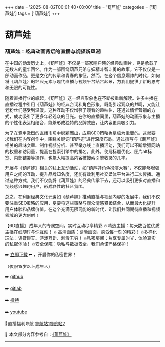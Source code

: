 +++
date = '2025-08-02T00:01:40+08:00'
title = '葫芦娃'
categories = ['葫芦娃']
tags = ['葫芦娃']
+++

# 葫芦娃

### 葫芦娃：经典动画背后的直播与视频新风潮

在中国的动漫历史上，《葫芦娃》不仅是一部家喻户晓的经典动画片，更是承载了无数人的童年回忆。作为一部围绕葫芦兄弟与妖精斗智斗勇的故事，它不仅仅是一部动画作品，更是文化的传承和青春的象征。然而，在这个信息爆炸的时代，如何将《葫芦娃》的经典元素与现代直播与视频平台结合起来，为我们提供了新的思考和无限的可能性。

随着直播行业的崛起，《葫芦娃》这一经典形象也在不断被重新解读。许多主播在直播过程中引用《葫芦娃》的经典台词和角色形象，既能引起观众的共鸣，又能让老粉丝们感受到温暖。这种互动不仅增强了观看的趣味性，还通过情怀营销的方式，成功吸引了更多年轻观众的目光。在你的直播间里，葫芦娃的动画形象与主播的个性化表达相结合，能够形成独特的品牌效应，让内容更具吸引力。

为了在竞争激烈的直播市场中脱颖而出，应用SEO策略也是极为重要的。这就要求我们在内容创作中，围绕关键词“葫芦娃”进行深度布局。通过撰写与《葫芦娃》相关的趣味文章、制作视频分析、甚至举办线上直播活动，我们可以不断增强网站的权重和访问量，提高在搜索引擎中的排名。此外，使用标题优化、图片alt标签、内部链接等操作，也能大幅提高内容被搜索引擎收录的几率。

开展与《葫芦娃》相关的线上互动活动，如“葫芦娃角色扮演大赛”，不仅能够增强用户之间的互动，提升品牌知名度，还能有效利用社交媒体平台进行二次传播。通过这种方式，我们不仅能将《葫芦娃》的经典传承下去，还可以吸引更多对直播和视频感兴趣的用户，形成良性的社区氛围。

总之，在利用经典文化元素如《葫芦娃》推动直播与视频内容的发展中，我们不仅要注重SEO策略的应用，更要将这些策略与观众情感紧密结合，从而最大化提升用户体验和品牌价值。在这个充满无限可能的新时代，让我们共同期待直播和视频领域的更大创新！

【6D直播】
成年人的专属空间，实时互动尽享精彩
🔥 精选主播：每天数百位优质主播在线随时与你互动！
🔥 高清画质：清晰画面，感受每一刻的精彩！
🔥多样化玩法：语音聊天、游戏互动，刺激无穷！
🔥私密房间：独享专属时光，体验真实的私密体验！
🔥安全保障：隐私与数据安全，我们承诺严格保护！

➡️ [立即下载](https://down123.s3.ap-east-1.amazonaws.com/down/down.html?channelCode=blog) ⬅️ ，开启你的私密世界！

（仅限18岁以上成年人）

➡️ [github](https://aldult-live.github.io/)

➡️ [gitlab](https://seo-09598d.gitlab.io/)

➡️ [推特](https://x.com/wegame33)

➡️ [youtube](https://www.youtube.com/@6Dlive)

🔞直播福利导航 [导航站1](https://webstack-86085a.gitlab.io/)[导航站2](https://onlygit123-2.github.io/)


📘 本文部分内容参考自：[《葫芦娃》](https://github.com/fqsq25/fq)

---
